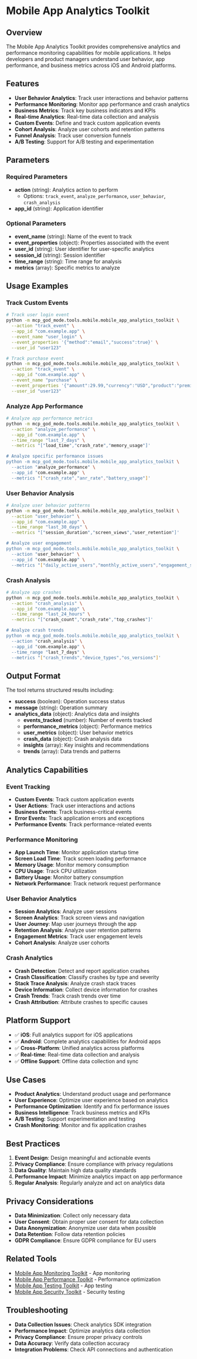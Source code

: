 # Mobile App Analytics Toolkit

## Overview
The Mobile App Analytics Toolkit provides comprehensive analytics and performance monitoring capabilities for mobile applications. It helps developers and product managers understand user behavior, app performance, and business metrics across iOS and Android platforms.

## Features
- **User Behavior Analytics**: Track user interactions and behavior patterns
- **Performance Monitoring**: Monitor app performance and crash analytics
- **Business Metrics**: Track key business indicators and KPIs
- **Real-time Analytics**: Real-time data collection and analysis
- **Custom Events**: Define and track custom application events
- **Cohort Analysis**: Analyze user cohorts and retention patterns
- **Funnel Analysis**: Track user conversion funnels
- **A/B Testing**: Support for A/B testing and experimentation

## Parameters

### Required Parameters
- **action** (string): Analytics action to perform
  - Options: `track_event`, `analyze_performance`, `user_behavior`, `crash_analysis`
- **app_id** (string): Application identifier

### Optional Parameters
- **event_name** (string): Name of the event to track
- **event_properties** (object): Properties associated with the event
- **user_id** (string): User identifier for user-specific analytics
- **session_id** (string): Session identifier
- **time_range** (string): Time range for analysis
- **metrics** (array): Specific metrics to analyze

## Usage Examples

### Track Custom Events
```bash
# Track user login event
python -m mcp_god_mode.tools.mobile.mobile_app_analytics_toolkit \
  --action "track_event" \
  --app_id "com.example.app" \
  --event_name "user_login" \
  --event_properties '{"method":"email","success":true}' \
  --user_id "user123"

# Track purchase event
python -m mcp_god_mode.tools.mobile.mobile_app_analytics_toolkit \
  --action "track_event" \
  --app_id "com.example.app" \
  --event_name "purchase" \
  --event_properties '{"amount":29.99,"currency":"USD","product":"premium"}' \
  --user_id "user123"
```

### Analyze App Performance
```bash
# Analyze app performance metrics
python -m mcp_god_mode.tools.mobile.mobile_app_analytics_toolkit \
  --action "analyze_performance" \
  --app_id "com.example.app" \
  --time_range "last_7_days" \
  --metrics "["load_time","crash_rate","memory_usage"]'

# Analyze specific performance issues
python -m mcp_god_mode.tools.mobile.mobile_app_analytics_toolkit \
  --action "analyze_performance" \
  --app_id "com.example.app" \
  --metrics "["crash_rate","anr_rate","battery_usage"]'
```

### User Behavior Analysis
```bash
# Analyze user behavior patterns
python -m mcp_god_mode.tools.mobile.mobile_app_analytics_toolkit \
  --action "user_behavior" \
  --app_id "com.example.app" \
  --time_range "last_30_days" \
  --metrics "["session_duration","screen_views","user_retention"]'

# Analyze user engagement
python -m mcp_god_mode.tools.mobile.mobile_app_analytics_toolkit \
  --action "user_behavior" \
  --app_id "com.example.app" \
  --metrics "["daily_active_users","monthly_active_users","engagement_score"]'
```

### Crash Analysis
```bash
# Analyze app crashes
python -m mcp_god_mode.tools.mobile.mobile_app_analytics_toolkit \
  --action "crash_analysis" \
  --app_id "com.example.app" \
  --time_range "last_24_hours" \
  --metrics "["crash_count","crash_rate","top_crashes"]'

# Analyze crash trends
python -m mcp_god_mode.tools.mobile.mobile_app_analytics_toolkit \
  --action "crash_analysis" \
  --app_id "com.example.app" \
  --time_range "last_7_days" \
  --metrics "["crash_trends","device_types","os_versions"]'
```

## Output Format

The tool returns structured results including:
- **success** (boolean): Operation success status
- **message** (string): Operation summary
- **analytics_data** (object): Analytics data and insights
  - **events_tracked** (number): Number of events tracked
  - **performance_metrics** (object): Performance metrics
  - **user_metrics** (object): User behavior metrics
  - **crash_data** (object): Crash analysis data
  - **insights** (array): Key insights and recommendations
  - **trends** (array): Data trends and patterns

## Analytics Capabilities

### Event Tracking
- **Custom Events**: Track custom application events
- **User Actions**: Track user interactions and actions
- **Business Events**: Track business-critical events
- **Error Events**: Track application errors and exceptions
- **Performance Events**: Track performance-related events

### Performance Monitoring
- **App Launch Time**: Monitor application startup time
- **Screen Load Time**: Track screen loading performance
- **Memory Usage**: Monitor memory consumption
- **CPU Usage**: Track CPU utilization
- **Battery Usage**: Monitor battery consumption
- **Network Performance**: Track network request performance

### User Behavior Analytics
- **Session Analytics**: Analyze user sessions
- **Screen Analytics**: Track screen views and navigation
- **User Journey**: Map user journeys through the app
- **Retention Analysis**: Analyze user retention patterns
- **Engagement Metrics**: Track user engagement levels
- **Cohort Analysis**: Analyze user cohorts

### Crash Analytics
- **Crash Detection**: Detect and report application crashes
- **Crash Classification**: Classify crashes by type and severity
- **Stack Trace Analysis**: Analyze crash stack traces
- **Device Information**: Collect device information for crashes
- **Crash Trends**: Track crash trends over time
- **Crash Attribution**: Attribute crashes to specific causes

## Platform Support
- ✅ **iOS**: Full analytics support for iOS applications
- ✅ **Android**: Complete analytics capabilities for Android apps
- ✅ **Cross-Platform**: Unified analytics across platforms
- ✅ **Real-time**: Real-time data collection and analysis
- ✅ **Offline Support**: Offline data collection and sync

## Use Cases
- **Product Analytics**: Understand product usage and performance
- **User Experience**: Optimize user experience based on analytics
- **Performance Optimization**: Identify and fix performance issues
- **Business Intelligence**: Track business metrics and KPIs
- **A/B Testing**: Support experimentation and testing
- **Crash Monitoring**: Monitor and fix application crashes

## Best Practices
1. **Event Design**: Design meaningful and actionable events
2. **Privacy Compliance**: Ensure compliance with privacy regulations
3. **Data Quality**: Maintain high data quality standards
4. **Performance Impact**: Minimize analytics impact on app performance
5. **Regular Analysis**: Regularly analyze and act on analytics data

## Privacy Considerations
- **Data Minimization**: Collect only necessary data
- **User Consent**: Obtain proper user consent for data collection
- **Data Anonymization**: Anonymize user data when possible
- **Data Retention**: Follow data retention policies
- **GDPR Compliance**: Ensure GDPR compliance for EU users

## Related Tools
- [Mobile App Monitoring Toolkit](mobile_app_monitoring_toolkit.md) - App monitoring
- [Mobile App Performance Toolkit](mobile_app_performance_toolkit.md) - Performance optimization
- [Mobile App Testing Toolkit](mobile_app_testing_toolkit.md) - App testing
- [Mobile App Security Toolkit](mobile_app_security_toolkit.md) - Security testing

## Troubleshooting
- **Data Collection Issues**: Check analytics SDK integration
- **Performance Impact**: Optimize analytics data collection
- **Privacy Compliance**: Ensure proper privacy controls
- **Data Accuracy**: Verify data collection accuracy
- **Integration Problems**: Check API connections and authentication
